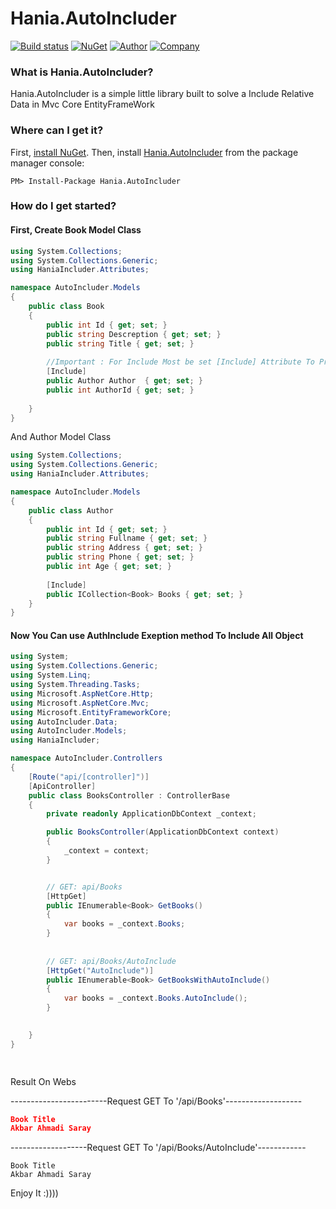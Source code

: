 # Hania.AutoIncluder

[![Build status](https://ci.appveyor.com/api/projects/status/q261l3sbokafmx1o/branch/master?svg=true)](https://www.nuget.org/packages/Hania.AutoIncluder/)
[![NuGet](http://img.shields.io/nuget/v/Hania.autoIncluder.svg)](https://www.nuget.org/packages/Hania.AutoIncluder/)
[![Author](https://img.shields.io/badge/Author-Akbar%20Ahmadi%20Saray-brightgreen.svg)](https://www.nuget.org/packages/Hania.AutoIncluder/)
[![Company](https://img.shields.io/badge/Company-Http%3A%2F%2FHaniaGroup.ir-orange.svg)](https://www.nuget.org/packages/Hania.AutoIncluder/)


### What is Hania.AutoIncluder?

Hania.AutoIncluder is a simple little library built to solve a Include Relative Data in Mvc Core EntityFrameWork


### Where can I get it?

First, [install NuGet](http://docs.nuget.org/docs/start-here/installing-nuget). Then, install [Hania.AutoIncluder](https://www.nuget.org/packages/HaniaMapper/) from the package manager console:

```
PM> Install-Package Hania.AutoIncluder 
```


### How do I get started?

#### First, Create Book Model Class 

```csharp
using System.Collections;
using System.Collections.Generic;
using HaniaIncluder.Attributes;

namespace AutoIncluder.Models
{
    public class Book
    {
        public int Id { get; set; }
        public string Descreption { get; set; }
        public string Title { get; set; }
        
        //Important : For Include Most be set [Include] Attribute To Property
        [Include]
        public Author Author  { get; set; }
        public int AuthorId { get; set; }
        
    }
}
```

And Author Model Class


```csharp
using System.Collections;
using System.Collections.Generic;
using HaniaIncluder.Attributes;

namespace AutoIncluder.Models
{
    public class Author
    {
        public int Id { get; set; }
        public string Fullname { get; set; }
        public string Address { get; set; }
        public string Phone { get; set; }
        public int Age { get; set; }
        
        [Include]
        public ICollection<Book> Books { get; set; }
    }
}

```




#### Now You Can use AuthInclude Exeption method To Include All Object
```csharp
using System;
using System.Collections.Generic;
using System.Linq;
using System.Threading.Tasks;
using Microsoft.AspNetCore.Http;
using Microsoft.AspNetCore.Mvc;
using Microsoft.EntityFrameworkCore;
using AutoIncluder.Data;
using AutoIncluder.Models;
using HaniaIncluder;

namespace AutoIncluder.Controllers
{
    [Route("api/[controller]")]
    [ApiController]
    public class BooksController : ControllerBase
    {
        private readonly ApplicationDbContext _context;

        public BooksController(ApplicationDbContext context)
        {
            _context = context;
        }


        // GET: api/Books
        [HttpGet]
        public IEnumerable<Book> GetBooks()
        {
            var books = _context.Books;
        }
        
        
        // GET: api/Books/AutoInclude
        [HttpGet("AutoInclude")]
        public IEnumerable<Book> GetBooksWithAutoInclude()
        {
            var books = _context.Books.AutoInclude();
        }

       
    }
}

      
```

Result On Webs

------------------------Request GET To '/api/Books'-------------------

``` json
Book Title
Akbar Ahmadi Saray
```

-------------------Request GET To '/api/Books/AutoInclude'------------

```
Book Title
Akbar Ahmadi Saray

```
Enjoy It :))))


